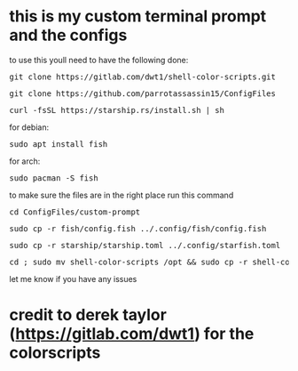 # this is my custom terminal prompt and the configs 


to use this youll need to have the following done:

<pre>
git clone https://gitlab.com/dwt1/shell-color-scripts.git
</pre>

<pre>
git clone https://github.com/parrotassassin15/ConfigFiles
</pre>

<pre>
curl -fsSL https://starship.rs/install.sh | sh
</pre>

for debian:
<pre>
sudo apt install fish
</pre>

for arch:
<pre>
sudo pacman -S fish
</pre>


to make sure the files are in the right place run this command 

<pre>
cd ConfigFiles/custom-prompt
</pre>

<pre>
sudo cp -r fish/config.fish ../.config/fish/config.fish
</pre>

<pre>
sudo cp -r starship/starship.toml ../.config/starfish.toml
</pre>

<pre>
cd ; sudo mv shell-color-scripts /opt && sudo cp -r shell-color-scripts/colorscripts/colorscript.sh /usr/bin/colorscript
</pre>


let me know if you have any issues


# credit to derek taylor (https://gitlab.com/dwt1) for the colorscripts
